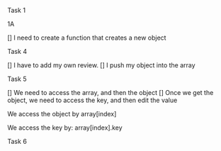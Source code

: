 Task 1

1A

[] I need to create a function that creates a new object

Task 4

[] I have to add my own review.
[] I push my object into the array

Task 5

[] We need to access the array, and then the object
[] Once we get the object, we need to access the key, and then edit the value

We access the object by array[index]

We access the key by: 
array[index].key

Task 6

